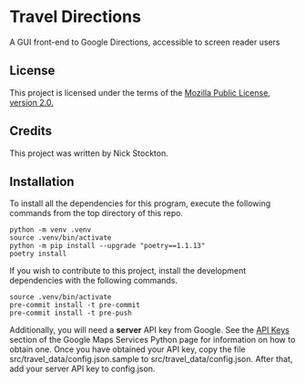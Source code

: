 # Travel Directions
A GUI front-end to Google Directions, accessible to screen reader users

## License
This project is licensed under the terms of the [Mozilla Public License, version 2.0.](https://www.mozilla.org/en-US/MPL/2.0/ "MPL2 official Site")

## Credits
This project was written by Nick Stockton.

## Installation
To install all the dependencies for this program, execute the following commands from the top directory of this repo.
```
python -m venv .venv
source .venv/bin/activate
python -m pip install --upgrade "poetry==1.1.13"
poetry install
```

If you wish to contribute to this project, install the development dependencies with the following commands.
```
source .venv/bin/activate
pre-commit install -t pre-commit
pre-commit install -t pre-push
```

Additionally, you will need a **server** API key from Google. See the [API Keys](https://github.com/googlemaps/google-maps-services-python#user-content-api-keys "Google Maps Services Python API Keys Information") section of the Google Maps Services Python page for information on how to obtain one.
Once you have obtained your API key, copy the file src/travel_data/config.json.sample to src/travel_data/config.json. After that, add your server API key to config.json.
